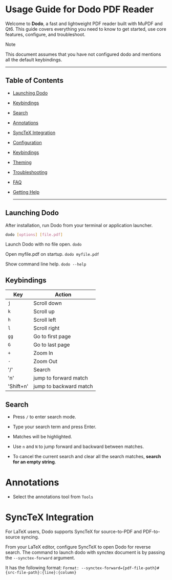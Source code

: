 # Usage Guide for Dodo PDF Reader

Welcome to **Dodo**, a fast and lightweight PDF reader built with MuPDF and Qt6.
This guide covers everything you need to know to get started, use core features,
configure, and troubleshoot.

> [!NOTE]
> This document assumes that you have not configured dodo and mentions all the default keybindings.

---

## Table of Contents

- [Launching Dodo](#launching-dodo)
- [Keybindings](#keybindings)
- [Search](#search)
- [Annotations](#annotations)
- [SyncTeX Integration](#synctex-integration)
- [Configuration](#configuration)
- [Keybindings](#keybindings)
- [Theming](#theming)
- [Troubleshooting](#troubleshooting)
- [FAQ](#faq)
- [Getting Help](#getting-help)

    ---

## Launching Dodo

After installation, run Dodo from your terminal or application launcher.

```bash
dodo [options] [file.pdf]
```

Launch Dodo with no file open.
`dodo`

Open myfile.pdf on startup.
`dodo myfile.pdf`

Show command line help.
`dodo --help`

## Keybindings

| Key      | Action             |
| -------- | ------------------ |
| `j`      | Scroll down        |
| `k`      | Scroll up          |
| `h`      | Scroll left        |
| `l`      | Scroll right       |
| `gg`     | Go to first page   |
| `G`      | Go to last page    |
| `+`      | Zoom In            |
| `-`      | Zoom Out           |
| '/'      | Search             |
| 'n'      | jump to forward match |
| 'Shift+n' | jump to backward match |

## Search

* Press `/` to enter search mode.

* Type your search term and press Enter.

* Matches will be highlighted.

* Use `n` and `N` to jump forward and backward between matches.

* To cancel the current search and clear all the search matches, **search for an empty string**.

# Annotations

* Select the annotations tool from `Tools`

# SyncTeX Integration

For LaTeX users, Dodo supports SyncTeX for source-to-PDF and PDF-to-source syncing.

From your LaTeX editor, configure SyncTeX to open Dodo for reverse search.
The command to launch dodo with synctex document is by passing the ``--synctex-forward`` argument.

It has the following format:
``Format: --synctex-forward={pdf-file-path}#{src-file-path}:{line}:{column}``
